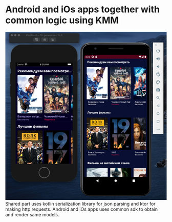 # Android and iOs apps together with common logic using KMM
![Screenshot of iOs and Android app](screenshot.png?raw=true "Android and iOs apps together")
Shared part uses kotlin serialization library for json parsing and ktor for making http requests.
Android and iOs apps uses common sdk to obtain and render same models.
